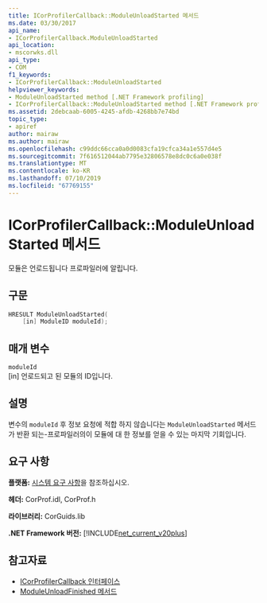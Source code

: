 ```yaml
---
title: ICorProfilerCallback::ModuleUnloadStarted 메서드
ms.date: 03/30/2017
api_name:
- ICorProfilerCallback.ModuleUnloadStarted
api_location:
- mscorwks.dll
api_type:
- COM
f1_keywords:
- ICorProfilerCallback::ModuleUnloadStarted
helpviewer_keywords:
- ModuleUnloadStarted method [.NET Framework profiling]
- ICorProfilerCallback::ModuleUnloadStarted method [.NET Framework profiling]
ms.assetid: 2debcaab-6005-4245-afdb-4268bb7e74bd
topic_type:
- apiref
author: mairaw
ms.author: mairaw
ms.openlocfilehash: c99ddc66cca0a0d0083cfa19cfca34a1e557d4e5
ms.sourcegitcommit: 7f616512044ab7795e32806578e8dc0c6a0e038f
ms.translationtype: MT
ms.contentlocale: ko-KR
ms.lasthandoff: 07/10/2019
ms.locfileid: "67769155"
---
```

# <a name="icorprofilercallbackmoduleunloadstarted-method"></a>ICorProfilerCallback::ModuleUnloadStarted 메서드
모듈은 언로드됩니다 프로파일러에 알립니다.  
  
## <a name="syntax"></a>구문  
  
```cpp  
HRESULT ModuleUnloadStarted(  
    [in] ModuleID moduleId);   
```  
  
## <a name="parameters"></a>매개 변수  
 `moduleId`  
 [in] 언로드되고 된 모듈의 ID입니다.  
  
## <a name="remarks"></a>설명  
 변수의 `moduleId` 후 정보 요청에 적합 하지 않습니다는 `ModuleUnloadStarted` 메서드가 반환 되는-프로파일러의이 모듈에 대 한 정보를 얻을 수 있는 마지막 기회입니다.  
  
## <a name="requirements"></a>요구 사항  
 **플랫폼:** [시스템 요구 사항](../../../../docs/framework/get-started/system-requirements.md)을 참조하십시오.  
  
 **헤더:** CorProf.idl, CorProf.h  
  
 **라이브러리:** CorGuids.lib  
  
 **.NET Framework 버전:** [!INCLUDE[net_current_v20plus](../../../../includes/net-current-v20plus-md.md)]  
  
## <a name="see-also"></a>참고자료

- [ICorProfilerCallback 인터페이스](../../../../docs/framework/unmanaged-api/profiling/icorprofilercallback-interface.md)
- [ModuleUnloadFinished 메서드](../../../../docs/framework/unmanaged-api/profiling/icorprofilercallback-moduleunloadfinished-method.md)
